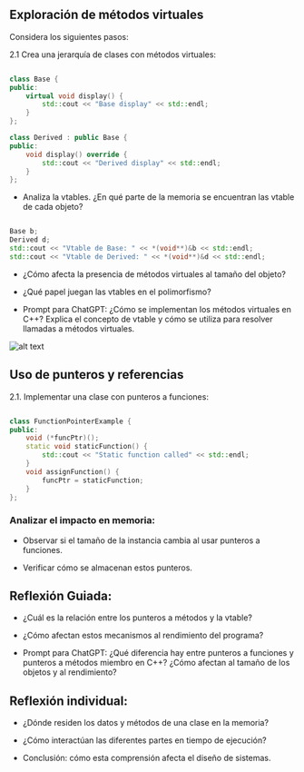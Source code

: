 ## Exploración de métodos virtuales

Considera los siguientes pasos:

2.1 Crea una jerarquía de clases con métodos virtuales:

```cpp

class Base {
public:
    virtual void display() {
        std::cout << "Base display" << std::endl;
    }
};

class Derived : public Base {
public:
    void display() override {
        std::cout << "Derived display" << std::endl;
    }
};

```

- Analiza la vtables. ¿En qué parte de la memoria se encuentran las vtable de cada objeto?

```cpp

Base b;
Derived d;
std::cout << "Vtable de Base: " << *(void**)&b << std::endl;
std::cout << "Vtable de Derived: " << *(void**)&d << std::endl;

```

- ¿Cómo afecta la presencia de métodos virtuales al tamaño del objeto?



- ¿Qué papel juegan las vtables en el polimorfismo?



- Prompt para ChatGPT: ¿Cómo se implementan los métodos virtuales en C++? Explica el concepto de vtable y cómo se utiliza para resolver llamadas a métodos virtuales.



![alt text](SESION2.1SAMUEL.jpg)

## Uso de punteros y referencias

2.1. Implementar una clase con punteros a funciones:

```cpp

class FunctionPointerExample {
public:
    void (*funcPtr)();
    static void staticFunction() {
        std::cout << "Static function called" << std::endl;
    }
    void assignFunction() {
        funcPtr = staticFunction;
    }
};

```

### Analizar el impacto en memoria:

- Observar si el tamaño de la instancia cambia al usar punteros a funciones.



- Verificar cómo se almacenan estos punteros.



## Reflexión Guiada:

- ¿Cuál es la relación entre los punteros a métodos y la vtable?



- ¿Cómo afectan estos mecanismos al rendimiento del programa?



- Prompt para ChatGPT: ¿Qué diferencia hay entre punteros a funciones y punteros a métodos miembro en C++? ¿Cómo afectan al tamaño de los objetos y al rendimiento?



## Reflexión individual:

- ¿Dónde residen los datos y métodos de una clase en la memoria?



- ¿Cómo interactúan las diferentes partes en tiempo de ejecución?



- Conclusión: cómo esta comprensión afecta el diseño de sistemas.